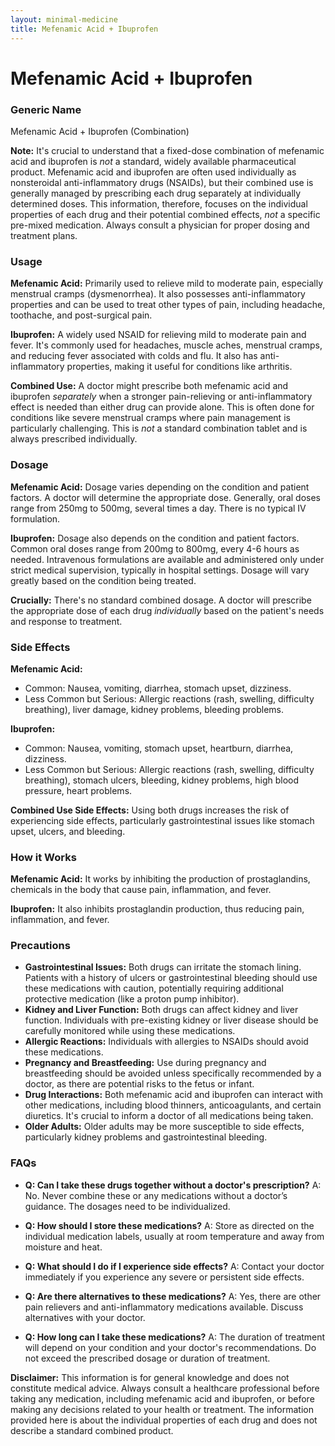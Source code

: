 ```yaml
---
layout: minimal-medicine
title: Mefenamic Acid + Ibuprofen
---
```


# Mefenamic Acid + Ibuprofen
### Generic Name
Mefenamic Acid + Ibuprofen (Combination)

**Note:**  It's crucial to understand that a fixed-dose combination of mefenamic acid and ibuprofen is *not* a standard, widely available pharmaceutical product.  Mefenamic acid and ibuprofen are often used individually as nonsteroidal anti-inflammatory drugs (NSAIDs), but their combined use is generally managed by prescribing each drug separately at individually determined doses. This information, therefore, focuses on the individual properties of each drug and their potential combined effects, *not* a specific pre-mixed medication.  Always consult a physician for proper dosing and treatment plans.


### Usage

**Mefenamic Acid:** Primarily used to relieve mild to moderate pain, especially menstrual cramps (dysmenorrhea). It also possesses anti-inflammatory properties and can be used to treat other types of pain, including headache, toothache, and post-surgical pain.

**Ibuprofen:** A widely used NSAID for relieving mild to moderate pain and fever. It's commonly used for headaches, muscle aches, menstrual cramps, and reducing fever associated with colds and flu.  It also has anti-inflammatory properties, making it useful for conditions like arthritis.

**Combined Use:**  A doctor might prescribe both mefenamic acid and ibuprofen *separately* when a stronger pain-relieving or anti-inflammatory effect is needed than either drug can provide alone. This is often done for conditions like severe menstrual cramps where pain management is particularly challenging.  This is *not* a standard combination tablet and is always prescribed individually.


### Dosage

**Mefenamic Acid:** Dosage varies depending on the condition and patient factors.  A doctor will determine the appropriate dose.  Generally, oral doses range from 250mg to 500mg, several times a day.  There is no typical IV formulation.  

**Ibuprofen:**  Dosage also depends on the condition and patient factors. Common oral doses range from 200mg to 800mg, every 4-6 hours as needed.  Intravenous formulations are available and administered only under strict medical supervision, typically in hospital settings.  Dosage will vary greatly based on the condition being treated.

**Crucially:**  There's no standard combined dosage.  A doctor will prescribe the appropriate dose of each drug *individually* based on the patient's needs and response to treatment.


### Side Effects

**Mefenamic Acid:**

* Common: Nausea, vomiting, diarrhea, stomach upset, dizziness.
* Less Common but Serious:  Allergic reactions (rash, swelling, difficulty breathing), liver damage, kidney problems, bleeding problems.


**Ibuprofen:**

* Common: Nausea, vomiting, stomach upset, heartburn, diarrhea, dizziness.
* Less Common but Serious:  Allergic reactions (rash, swelling, difficulty breathing), stomach ulcers, bleeding, kidney problems, high blood pressure, heart problems.


**Combined Use Side Effects:**  Using both drugs increases the risk of experiencing side effects, particularly gastrointestinal issues like stomach upset, ulcers, and bleeding.


### How it Works

**Mefenamic Acid:**  It works by inhibiting the production of prostaglandins, chemicals in the body that cause pain, inflammation, and fever.

**Ibuprofen:**  It also inhibits prostaglandin production, thus reducing pain, inflammation, and fever.


### Precautions

* **Gastrointestinal Issues:** Both drugs can irritate the stomach lining. Patients with a history of ulcers or gastrointestinal bleeding should use these medications with caution, potentially requiring additional protective medication (like a proton pump inhibitor).
* **Kidney and Liver Function:** Both drugs can affect kidney and liver function. Individuals with pre-existing kidney or liver disease should be carefully monitored while using these medications.
* **Allergic Reactions:**  Individuals with allergies to NSAIDs should avoid these medications.
* **Pregnancy and Breastfeeding:**  Use during pregnancy and breastfeeding should be avoided unless specifically recommended by a doctor, as there are potential risks to the fetus or infant.
* **Drug Interactions:**  Both mefenamic acid and ibuprofen can interact with other medications, including blood thinners, anticoagulants, and certain diuretics. It's crucial to inform a doctor of all medications being taken.
* **Older Adults:** Older adults may be more susceptible to side effects, particularly kidney problems and gastrointestinal bleeding.



### FAQs

* **Q: Can I take these drugs together without a doctor's prescription?** A: No.  Never combine these or any medications without a doctor’s guidance.  The dosages need to be individualized.

* **Q: How should I store these medications?** A: Store as directed on the individual medication labels, usually at room temperature and away from moisture and heat.

* **Q: What should I do if I experience side effects?** A: Contact your doctor immediately if you experience any severe or persistent side effects.

* **Q: Are there alternatives to these medications?** A: Yes, there are other pain relievers and anti-inflammatory medications available. Discuss alternatives with your doctor.

* **Q:  How long can I take these medications?** A: The duration of treatment will depend on your condition and your doctor's recommendations. Do not exceed the prescribed dosage or duration of treatment.


**Disclaimer:** This information is for general knowledge and does not constitute medical advice. Always consult a healthcare professional before taking any medication, including mefenamic acid and ibuprofen, or before making any decisions related to your health or treatment.  The information provided here is about the individual properties of each drug and does not describe a standard combined product.
